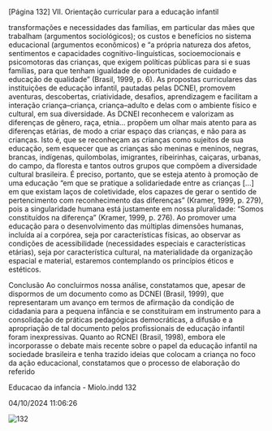[Página 132]
VII. Orientação curricular para a educação infantil

transformações e necessidades das famílias, em particular das mães
que trabalham (argumentos sociológicos); os custos e benefícios no
sistema educacional (argumentos econômicos) e “a própria natureza
dos afetos, sentimentos e capacidades cognitivo-linguísticas, socioemocionais e psicomotoras das crianças, que exigem políticas públicas
para si e suas famílias, para que tenham igualdade de oportunidades
de cuidado e educação de qualidade” (Brasil, 1999, p. 6).
As propostas curriculares das instituições de educação infantil,
pautadas pelas DCNEI, promovem aventuras, descobertas, criatividade, desafios, aprendizagem e facilitam a interação criança–criança,
criança–adulto e delas com o ambiente físico e cultural, em sua diversidade. As DCNEI reconhecem e valorizam as diferenças de gênero, raça,
etnia… propõem um olhar mais atento para as diferenças etárias, de
modo a criar espaço das crianças, e não para as crianças. Isto é, que se
reconheçam as crianças como sujeitos de sua educação, sem esquecer
que as crianças são meninas e meninos, negras, brancas, indígenas,
quilombolas, imigrantes, ribeirinhas, caiçaras, urbanas, do campo, da
floresta e tantos outros grupos que compõem a diversidade cultural
brasileira.
É preciso, portanto, que se esteja atento à promoção de uma educação “em que se pratique a solidariedade entre as crianças […] em
que existam laços de coletividade, elos capazes de gerar o sentido de
pertencimento com reconhecimento das diferenças” (Kramer, 1999,
p. 279), pois a singularidade humana está justamente em nossa pluralidade: “Somos constituídos na diferença” (Kramer, 1999, p. 276).
Ao promover uma educação para o desenvolvimento das múltiplas
dimensões humanas, incluída aí a corpórea, seja por características
físicas, ao observar as condições de acessibilidade (necessidades especiais e características etárias), seja por característica cultural, na materialidade da organização espacial e material, estaremos contemplando
os princípios éticos e estéticos.

Conclusão
Ao concluirmos nossa análise, constatamos que, apesar de dispormos
de um documento como as DCNEI (Brasil, 1999), que representaram
um avanço em termos de afirmação da condição de cidadania para
a pequena infância e se constituíram em instrumento para a consolidação de práticas pedagógicas democráticas, a difusão e a apropriação
de tal documento pelos profissionais de educação infantil foram
inexpressivas.
Quanto ao RCNEI (Brasil, 1998), embora ele incorporasse o debate
mais recente sobre o papel da educação infantil na sociedade brasileira e tenha trazido ideias que colocam a criança no foco da ação
educacional, constatamos que o processo de elaboração do referido


Educacao da infancia - Miolo.indd 132

04/10/2024 11:06:26

![132](./img/page_132-01.jpg)
